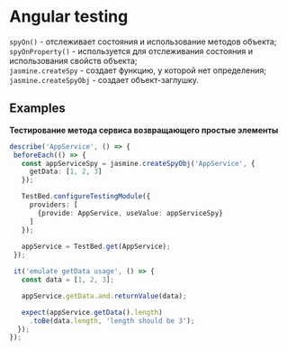 # Angular testing

`spyOn()` - отслеживает состояния и использование методов объекта;  
`spyOnProperty()` - используется для отслеживания состояния и использования свойств объекта;  
`jasmine.createSpy` - создает функцию, у которой нет определения;  
`jasmine.createSpyObj` - создает объект-заглушку.  

## Examples

**Тестирование метода сервиса возвращающего простые элементы**   
```ts
describe('AppService', () => {
 beforeEach(() => {
   const appServiceSpy = jasmine.createSpyObj('AppService', {
     getData: [1, 2, 3]
   });

   TestBed.configureTestingModule({
     providers: [
       {provide: AppService, useValue: appServiceSpy}
     ]
   });
  
   appService = TestBed.get(AppService);
 });

 it('emulate getData usage', () => {
   const data = [1, 2, 3];

   appService.getData.and.returnValue(data);

   expect(appService.getData().length)
     .toBe(data.length, 'length should be 3');
  });
});
```
<!--stackedit_data:
eyJoaXN0b3J5IjpbMTAyMjM2MzQ0OF19
-->